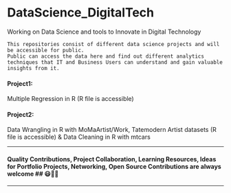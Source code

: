 # DataScience_DigitalTech
Working on Data Science and tools to Innovate in Digital Technology 
```
This repositories consist of different data science projects and will be accessible for public. 
Public can access the data here and find out different analytics techniques that IT and Business Users can understand and gain valuable insights from it.
```

#### Project1: 
Multiple Regression in R (R file is accessible)
#### Project2: 
Data Wrangling in R with MoMaArtist/Work, Tatemodern Artist datasets (R file is accessible) &
Data Cleaning in R with mtcars

---------------------------------------------------------------------------------------------------------------------------------------------------------------------------
#### Quality Contributions, Project Collaboration, Learning Resources, Ideas for Portfolio Projects, Networking, Open Source Contributions are always welcome ## 😃🤗🎫
---------------------------------------------------------------------------------------------------------------------------------------------------------------------------
